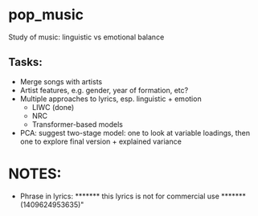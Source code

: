 # pop_music
Study of music: linguistic vs emotional balance

## Tasks:

* Merge songs with artists
* Artist features, e.g. gender, year of formation, etc?
* Multiple approaches to lyrics, esp. linguistic + emotion
  * LIWC (done)
  * NRC
  * Transformer-based models
* PCA: suggest two-stage model: one to look at variable loadings, then one to explore final version + explained variance


# NOTES: 
* Phrase in lyrics: ******* this lyrics is not for commercial use ******* (1409624953635)"

